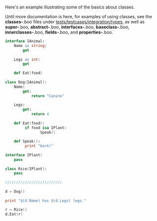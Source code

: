 Here's an example illustrating some of the basics about classes.

Until more documentation is here, for examples of using classes, see the **classes-**.boo files under
[tests/testcases/integration/types](https://github.com/bamboo/boo/tree/master/tests/testcases/integration/types),
as well as **super-**.boo, **abstract-**.boo, **interfaces-**.boo, **baseclass-**.boo, **innerclasses-**.boo, **fields-**.boo,
and **properties-**.boo.

```boo
interface IAnimal:
    Name as string:
        get
 
    Legs as int:
        get
 
    def Eat(food)
 
class Dog(IAnimal):
    Name:
        get:
            return "Canine"
 
    Legs:
        get:
            return 4
 
    def Eat(food):
         if food isa IPlant:
                Speak()
 
    def Speak():
         print "bark!"
 
interface IPlant:
    pass
 
class Rice(IPlant):
    pass
 
//////////////////////////
 
d = Dog()
 
print "$(d.Name) has $(d.Legs) legs."
 
r = Rice()
d.Eat(r)
```
